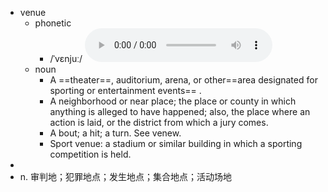 - venue
	- phonetic
		- /ˈvɛnjuː/
		  <audio controls><source src="https://api.dictionaryapi.dev/media/pronunciations/en/venue-uk.mp3"></audio>
	- noun
		- A ==theater==, auditorium, arena, or other==area designated for sporting or entertainment events== .
		- A neighborhood or near place; the place or county in which anything is alleged to have happened; also, the place where an action is laid, or the district from which a jury comes.
		- A bout; a hit; a turn. See venew.
		- Sport venue: a stadium or similar building in which a sporting competition is held.
-
- n. 审判地；犯罪地点；发生地点；集合地点；活动场地